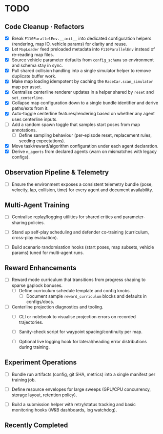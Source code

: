 # TODO

## Code Cleanup · Refactors

- [x] Break `F110ParallelEnv.__init__` into dedicated configuration helpers (rendering, map IO, vehicle params) for clarity and reuse.
- [x] Let `MapLoader` feed preloaded metadata into `F110ParallelEnv` instead of re-reading map files.
- [x] Source vehicle parameter defaults from `config_schema` so environment and schema stay in sync.
- [x] Pull shared collision handling into a single simulator helper to remove duplicate buffer work.
- [x] Make map loading idempotent by caching the `RaceCar.scan_simulator` map per asset.
- [x] Centralise centerline renderer updates in a helper shared by `reset` and `set_centerline`.
- [x] Collapse map configuration down to a single bundle identifier and derive paths/exts from it.
- [x] Auto-toggle centerline features/rendering based on whether any agent uses centerline inputs.
- [ ] Add a random spawn toggle that samples start poses from map annotations.
  - [ ] Define sampling behaviour (per-episode reset, replacement rules, seeding expectations).
- [x] Move task/reward/algorithm configuration under each agent declaration.
- [x] Derive `n_agents` from declared agents (warn on mismatches with legacy configs).

##  Observation Pipeline & Telemetry

- [ ] Ensure the environment exposes a consistent telemetry bundle (pose, velocity, lap, collision, time) for every agent and document availability.


##  Multi-Agent Training

- [ ] Centralise replay/logging utilities for shared critics and parameter-sharing policies.
- [ ] Stand up self-play scheduling and defender co-training (curriculum, cross-play evaluation).
- [ ] Build scenario randomisation hooks (start poses, map subsets, vehicle params) tuned for multi-agent runs.


## Reward Enhancements

- [ ] Reward mode curriculum that transitions from progress shaping to sparse gaplock bonuses.
  - [ ] Define curriculum schedule template and config knobs.
    - [ ] Document sample `reward_curriculum` blocks and defaults in configs/docs.

- [ ] Centerline projection diagnostics and tooling.
  - [ ] CLI or notebook to visualise projection errors on recorded trajectories.
  - [ ] Sanity-check script for waypoint spacing/continuity per map.
  - [ ] Optional live logging hook for lateral/heading error distributions during training.


## Experiment Operations

- [ ] Bundle run artifacts (config, git SHA, metrics) into a single manifest per training job.
- [ ] Define resource envelopes for large sweeps (GPU/CPU concurrency, storage layout, retention policy).
- [ ] Build a submission helper with retry/status tracking and basic monitoring hooks (W&B dashboards, log watchdog).



## Recently Completed
